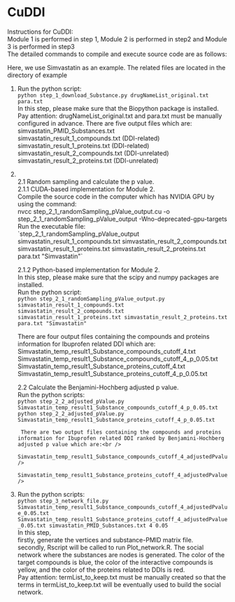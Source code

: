 CuDDI
================================================

Instructions for CuDDI:<br />
Module 1 is performed in step 1, Module 2 is performed in step2 and Module 3 is performed in step3<br />
The detailed commands to compile and execute source code are as follows:<br />

Here, we use Simvastatin as an example. The related files are located in the directory of example<br />
1. Run the python script:<br />
	`python step_1_download_Substance.py drugNameList_original.txt para.txt`<br />
	In this step, please make sure that the Biopython package is installed.<br />
	Pay attention: drugNameList_original.txt and para.txt must be manually configured in advance.
	There are five output files which are:<br />
	simvastatin_PMID_Substances.txt<br />
	simvastatin_result_1_compounds.txt (DDI-related)<br />
	simvastatin_result_1_proteins.txt (DDI-related)<br />
	simvastatin_result_2_compounds.txt (DDI-unrelated)<br />
	simvastatin_result_2_proteins.txt (DDI-unrelated)<br />

2. <br />
	2.1 Random sampling and calculate the p value.<br />
	2.1.1 CUDA-based implementation for Module 2.<br />
		Compile the source code in the computer which has NVIDIA GPU by using the command:<br />
		nvcc step_2_1_randomSampling_pValue_output.cu -o step_2_1_randomSampling_pValue_output -Wno-deprecated-gpu-targets
		Run the executable file:<br />
		`step_2_1_randomSampling_pValue_output simvastatin_result_1_compounds.txt simvastatin_result_2_compounds.txt simvastatin_result_1_proteins.txt simvastatin_result_2_proteins.txt para.txt "Simvastatin"`<br />

	2.1.2 Python-based implementation for Module 2.<br />
		In this step, please make sure that the scipy and numpy packages are installed.<br />
		Run the python script:<br />
		`python step_2_1_randomSampling_pValue_output.py simvastatin_result_1_compounds.txt simvastatin_result_2_compounds.txt simvastatin_result_1_proteins.txt simvastatin_result_2_proteins.txt para.txt "Simvastatin"`<br />
	
	There are four output files containing the compounds and proteins information for Ibuprofen related DDI which are:<br />
	Simvastatin_temp_result1_Substance_compounds_cutoff_4.txt<br />
	Simvastatin_temp_result1_Substance_compounds_cutoff_4_p_0.05.txt<br />
	Simvastatin_temp_result1_Substance_proteins_cutoff_4.txt<br />
	Simvastatin_temp_result1_Substance_proteins_cutoff_4_p_0.05.txt<br />
	
	2.2 Calculate the Benjamini-Hochberg adjusted p value.<br />
		Run the python scripts:<br />
		`python step_2_2_adjusted_pValue.py Simvastatin_temp_result1_Substance_compounds_cutoff_4_p_0.05.txt`<br />
		`python step_2_2_adjusted_pValue.py Simvastatin_temp_result1_Substance_proteins_cutoff_4_p_0.05.txt`<br />
	
		There are two output files containing the compounds and proteins information for Ibuprofen related DDI ranked by Benjamini-Hochberg adjusted p value which are:<br />
		Simvastatin_temp_result1_Substance_compounds_cutoff_4_adjustedPvalue_0.05.txt<br />
		Simvastatin_temp_result1_Substance_proteins_cutoff_4_adjustedPvalue_0.05.txt<br />

3. Run the python scripts:<br />
	`python step_3_network_file.py Simvastatin_temp_result1_Substance_compounds_cutoff_4_adjustedPvalue_0.05.txt Simvastatin_temp_result1_Substance_proteins_cutoff_4_adjustedPvalue_0.05.txt simvastatin_PMID_Substances.txt 4 0.05`<br />
	In this step,<br />
	firstly, generate the vertices and substance-PMID matrix file.<br />
	secondly, Rscript will be called to run Plot_network.R. The social network where the substances are nodes is generated. The color of the target compounds is blue, the color of the interactive compounds is yellow, and the color of the proteins related to DDIs is red.<br />
	Pay attention: termList_to_keep.txt must be manually created so that the terms in termList_to_keep.txt will be eventually used to build the social network.<br />